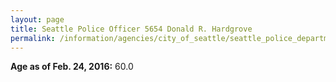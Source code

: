 ```yaml
---
layout: page
title: Seattle Police Officer 5654 Donald R. Hardgrove
permalink: /information/agencies/city_of_seattle/seattle_police_department/copbook/5654/
---
```


**Age as of Feb. 24, 2016:** 60.0

